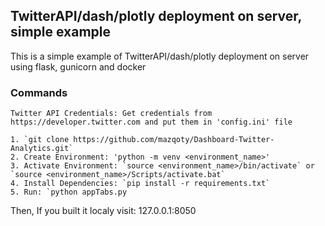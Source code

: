 ## TwitterAPI/dash/plotly deployment on server, simple example

This is a simple example of TwitterAPI/dash/plotly deployment on server using flask, gunicorn and docker

### Commands
```
Twitter API Credentials: Get credentials from https://developer.twitter.com and put them in 'config.ini' file

1. `git clone https://github.com/mazqoty/Dashboard-Twitter-Analytics.git`
2. Create Environment: 'python -m venv <environment_name>'
3. Activate Environment: `source <environment_name>/bin/activate` or `source <environment_name>/Scripts/activate.bat`
4. Install Dependencies: `pip install -r requirements.txt`
5. Run: `python appTabs.py
```
Then, If you built it localy visit: 127.0.0.1:8050
